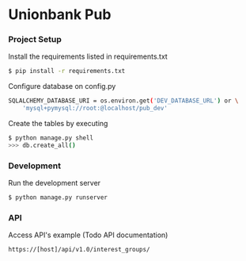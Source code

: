 # Unionbank Pub

### Project Setup

Install the requirements listed in requirements.txt

```sh
$ pip install -r requirements.txt
```

Configure database on config.py

```sh
SQLALCHEMY_DATABASE_URI = os.environ.get('DEV_DATABASE_URL') or \
    'mysql+pymysql://root:@localhost/pub_dev'
```
Create the tables by executing
```sh
$ python manage.py shell
>>> db.create_all() 
```

### Development

Run the development server
```sh
$ python manage.py runserver
```

### API
Access API's example (Todo API documentation)
```sh
https://[host]/api/v1.0/interest_groups/
```